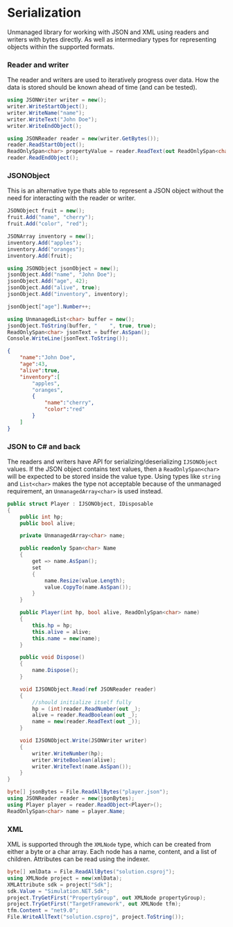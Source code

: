 # Serialization
Unmanaged library for working with JSON and XML using readers and writers with bytes directly.
As well as intermediary types for representing objects within the supported formats.

### Reader and writer
The reader and writers are used to iteratively progress over data. How the data
is stored should be known ahead of time (and can be tested).
```cs
using JSONWriter writer = new();
writer.WriteStartObject();
writer.WriteName("name");
writer.WriteText("John Doe");
writer.WriteEndObject();

using JSONReader reader = new(writer.GetBytes());
reader.ReadStartObject();
ReadOnlySpan<char> propertyValue = reader.ReadText(out ReadOnlySpan<char> propertyName);
reader.ReadEndObject();
```

### JSONObject
This is an alternative type thats able to represent a JSON object without the need
for interacting with the reader or writer.
```cs
JSONObject fruit = new();
fruit.Add("name", "cherry");
fruit.Add("color", "red");

JSONArray inventory = new();
inventory.Add("apples");
inventory.Add("oranges");
inventory.Add(fruit);

using JSONObject jsonObject = new();
jsonObject.Add("name", "John Doe");
jsonObject.Add("age", 42);
jsonObject.Add("alive", true);
jsonObject.Add("inventory", inventory);

jsonObject["age"].Number++;

using UnmanagedList<char> buffer = new();
jsonObject.ToString(buffer, "    ", true, true);
ReadOnlySpan<char> jsonText = buffer.AsSpan();
Console.WriteLine(jsonText.ToString());
```
```json
{
    "name":"John Doe",
    "age":43,
    "alive":true,
    "inventory":[
        "apples",
        "oranges",
        {
            "name":"cherry",
            "color":"red"
        }
    ]
}
```

### JSON to C# and back
The readers and writers have API for serializing/deserializing `IJSONObject` values.
If the JSON object contains text values, then a `ReadOnlySpan<char>` will be expected
to be stored inside the value type. Using types like `string` and `List<char>` makes the type
not acceptable because of the unmanaged requirement, an `UnmanagedArray<char>` is used instead.
```cs
public struct Player : IJSONObject, IDisposable
{
    public int hp;
    public bool alive;

    private UnmanagedArray<char> name;

    public readonly Span<char> Name
    {
        get => name.AsSpan();
        set
        {
            name.Resize(value.Length);
            value.CopyTo(name.AsSpan());
        }
    }

    public Player(int hp, bool alive, ReadOnlySpan<char> name)
    {
        this.hp = hp;
        this.alive = alive;
        this.name = new(name);
    }

    public void Dispose()
    {
        name.Dispose();
    }

    void IJSONObject.Read(ref JSONReader reader)
    {
        //should initialize itself fully
        hp = (int)reader.ReadNumber(out _);
        alive = reader.ReadBoolean(out _);
        name = new(reader.ReadText(out _));
    }

    void IJSONObject.Write(JSONWriter writer)
    {
        writer.WriteNumber(hp);
        writer.WriteBoolean(alive);
        writer.WriteText(name.AsSpan());
    }
}

byte[] jsonBytes = File.ReadAllBytes("player.json");
using JSONReader reader = new(jsonBytes);
using Player player = reader.ReadObject<Player>();
ReadOnlySpan<char> name = player.Name;
```

### XML
XML is supported through the `XMLNode` type, which can be created from either a byte or a char array.
Each node has a name, content, and a list of children. Attributes can be read using the indexer.
```csharp
byte[] xmlData = File.ReadAllBytes("solution.csproj");
using XMLNode project = new(xmlData);
XMLAttribute sdk = project["Sdk"];
sdk.Value = "Simulation.NET.Sdk";
project.TryGetFirst("PropertyGroup", out XMLNode propertyGroup);
project.TryGetFirst("TargetFramework", out XMLNode tfm);
tfm.Content = "net9.0";
File.WriteAllText("solution.csproj", project.ToString());
```